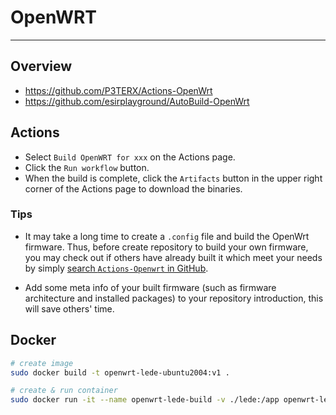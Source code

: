 # OpenWRT

---

## Overview

- https://github.com/P3TERX/Actions-OpenWrt
- https://github.com/esirplayground/AutoBuild-OpenWrt


## Actions

- Select `Build OpenWRT for xxx` on the Actions page.
- Click the `Run workflow` button.
- When the build is complete, click the `Artifacts` button in the upper right corner of the Actions page to download the binaries.

### Tips

- It may take a long time to create a `.config` file and build the OpenWrt firmware. Thus, before create repository to build your own firmware, you may check out if others have already built it which meet your needs by simply [search `Actions-Openwrt` in GitHub](https://github.com/search?q=Actions-openwrt).

- Add some meta info of your built firmware (such as firmware architecture and installed packages) to your repository introduction, this will save others' time.

## Docker

```bash
# create image
sudo docker build -t openwrt-lede-ubuntu2004:v1 .

# create & run container
sudo docker run -it --name openwrt-lede-build -v ./lede:/app openwrt-lede-ubuntu2004:v1 bash
```
